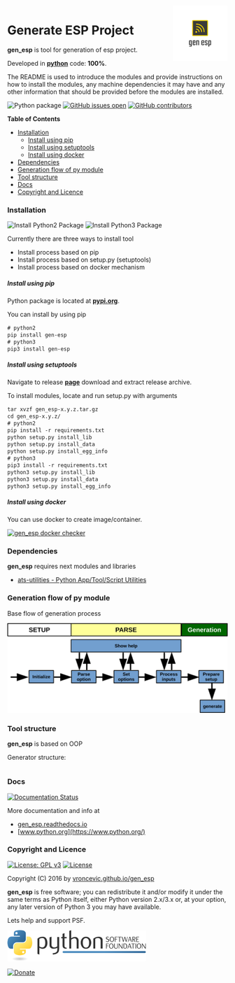 <img align="right" src="https://raw.githubusercontent.com/vroncevic/gen_esp/dev/docs/gen_esp_logo.png" width="25%">

# Generate ESP Project

**gen_esp** is tool for generation of esp project.

Developed in **[python](https://www.python.org/)** code: **100%**.

The README is used to introduce the modules and provide instructions on
how to install the modules, any machine dependencies it may have and any
other information that should be provided before the modules are installed.

![Python package](https://github.com/vroncevic/gen_esp/workflows/Python%20package%20gen_esp/badge.svg?branch=master) [![GitHub issues open](https://img.shields.io/github/issues/vroncevic/gen_esp.svg)](https://github.com/vroncevic/gen_esp/issues) [![GitHub contributors](https://img.shields.io/github/contributors/vroncevic/gen_esp.svg)](https://github.com/vroncevic/gen_esp/graphs/contributors)

<!-- START doctoc generated TOC please keep comment here to allow auto update -->
<!-- DON'T EDIT THIS SECTION, INSTEAD RE-RUN doctoc TO UPDATE -->
**Table of Contents**

- [Installation](#installation)
    - [Install using pip](#install-using-pip)
    - [Install using setuptools](#install-using-setuptools)
    - [Install using docker](#install-using-docker)
- [Dependencies](#dependencies)
- [Generation flow of py module](#generation-flow-of-py-module)
- [Tool structure](#tool-structure)
- [Docs](#docs)
- [Copyright and Licence](#copyright-and-licence)

<!-- END doctoc generated TOC please keep comment here to allow auto update -->

### Installation

![Install Python2 Package](https://github.com/vroncevic/gen_esp/workflows/Install%20Python2%20Package%20gen_esp/badge.svg?branch=master) ![Install Python3 Package](https://github.com/vroncevic/gen_esp/workflows/Install%20Python3%20Package%20gen_esp/badge.svg?branch=master)

Currently there are three ways to install tool
* Install process based on pip
* Install process based on setup.py (setuptools)
* Install process based on docker mechanism

##### Install using pip

Python package is located at **[pypi.org](https://pypi.org/project/gen-esp/)**.

You can install by using pip
```
# python2
pip install gen-esp
# python3
pip3 install gen-esp
```

##### Install using setuptools

Navigate to release **[page](https://github.com/vroncevic/gen_esp/releases/)** download and extract release archive.

To install modules, locate and run setup.py with arguments
```
tar xvzf gen_esp-x.y.z.tar.gz
cd gen_esp-x.y.z/
# python2
pip install -r requirements.txt
python setup.py install_lib
python setup.py install_data
python setup.py install_egg_info
# python3
pip3 install -r requirements.txt
python3 setup.py install_lib
python3 setup.py install_data
python3 setup.py install_egg_info
```

##### Install using docker

You can use docker to create image/container.

[![gen_esp docker checker](https://github.com/vroncevic/gen_esp/workflows/gen_esp%20docker%20checker/badge.svg)](https://github.com/vroncevic/gen_esp/actions?query=workflow%3A%22gen_esp+docker+checker%22)

### Dependencies

**gen_esp** requires next modules and libraries

* [ats-utilities - Python App/Tool/Script Utilities](https://vroncevic.github.io/ats_utilities)

### Generation flow of py module

Base flow of generation process

![alt tag](https://raw.githubusercontent.com/vroncevic/gen_esp/dev/docs/gen_esp_flow.png)

### Tool structure

**gen_esp** is based on OOP

Generator structure:

```

```

### Docs

[![Documentation Status](https://readthedocs.org/projects/gen_esp/badge/?version=latest)](https://gen_esp.readthedocs.io/projects/gen_esp/en/latest/?badge=latest)

More documentation and info at
* [gen_esp.readthedocs.io](https://gen_esp.readthedocs.io/en/latest/)
* [www.python.org](https://www.python.org/)

### Copyright and Licence

[![License: GPL v3](https://img.shields.io/badge/License-GPLv3-blue.svg)](https://www.gnu.org/licenses/gpl-3.0) [![License](https://img.shields.io/badge/License-Apache%202.0-blue.svg)](https://opensource.org/licenses/Apache-2.0)

Copyright (C) 2016 by [vroncevic.github.io/gen_esp](https://vroncevic.github.io/gen_esp)

**gen_esp** is free software; you can redistribute it and/or modify
it under the same terms as Python itself, either Python version 2.x/3.x or,
at your option, any later version of Python 3 you may have available.

Lets help and support PSF.

[![Python Software Foundation](https://raw.githubusercontent.com/vroncevic/gen_esp/dev/docs/psf-logo-alpha.png)](https://www.python.org/psf/)

[![Donate](https://www.paypalobjects.com/en_US/i/btn/btn_donateCC_LG.gif)](https://psfmember.org/index.php?q=civicrm/contribute/transact&reset=1&id=2)
